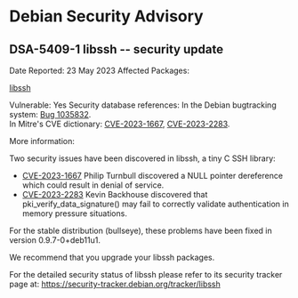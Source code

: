 
Debian Security Advisory
========================


DSA-5409-1 libssh -- security update
------------------------------------



Date Reported:
23 May 2023
Affected Packages:

[libssh](https://packages.debian.org/src:libssh)

Vulnerable:
Yes
Security database references:
In the Debian bugtracking system: [Bug 1035832](https://bugs.debian.org/cgi-bin/bugreport.cgi?bug=1035832).  
In Mitre's CVE dictionary: [CVE-2023-1667](https://security-tracker.debian.org/tracker/CVE-2023-1667), [CVE-2023-2283](https://security-tracker.debian.org/tracker/CVE-2023-2283).  

More information:

Two security issues have been discovered in libssh, a tiny C SSH library:


* [CVE-2023-1667](https://security-tracker.debian.org/tracker/CVE-2023-1667)
Philip Turnbull discovered a NULL pointer dereference which could
 result in denial of service.
* [CVE-2023-2283](https://security-tracker.debian.org/tracker/CVE-2023-2283)
Kevin Backhouse discovered that pki\_verify\_data\_signature() may
 fail to correctly validate authentication in memory pressure
 situations.


For the stable distribution (bullseye), these problems have been fixed in
version 0.9.7-0+deb11u1.


We recommend that you upgrade your libssh packages.


For the detailed security status of libssh please refer to
its security tracker page at:
<https://security-tracker.debian.org/tracker/libssh>





